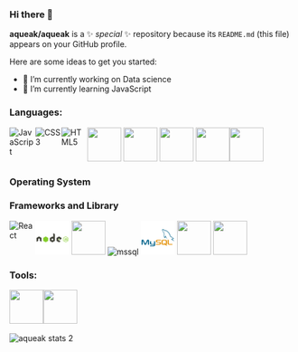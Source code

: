 ### Hi there 👋


**aqueak/aqueak** is a ✨ _special_ ✨ repository because its `README.md` (this file) appears on your GitHub profile.

Here are some ideas to get you started:

- 🔭 I’m currently working on Data science
- 🌱 I’m currently learning JavaScript

<h3>Languages:</h3>

</a>
<p padding="5px">
<img align="left" alt="JavaScript" width="46px" src="https://camo.githubusercontent.com/442c452cb73752bb1914ce03fce2017056d651a2099696b8594ddf5ccc74825e/68747470733a2f2f63646e2e6a7364656c6976722e6e65742f67682f64657669636f6e732f64657669636f6e2f69636f6e732f6a6176617363726970742f6a6176617363726970742d6f726967696e616c2e737667" data-canonical-src="https://cdn.jsdelivr.net/gh/devicons/devicon/icons/javascript/javascript-original.svg" width="60" height="60" style="max-width: 100%;">
<img src="https://cdn.jsdelivr.net/gh/devicons/devicon/icons/python/python-original.svg"  width="60" height="60" style="max-width: 100%;" />
<img src="https://cdn.jsdelivr.net/gh/devicons/devicon/icons/cplusplus/cplusplus-original.svg"  width="60" height="60" style="max-width: 100%;" />

<img align="left" alt="CSS3" width="46px" src="https://camo.githubusercontent.com/2e496d4bfc6f753ddca87b521ce95c88219f77800212ffa6d4401ad368c82170/68747470733a2f2f63646e2e6a7364656c6976722e6e65742f67682f64657669636f6e732f64657669636f6e2f69636f6e732f637373332f637373332d6f726967696e616c2e737667" data-canonical-src="https://cdn.jsdelivr.net/gh/devicons/devicon/icons/css3/css3-original.svg" width="60" height="60" style="max-width: 100%;">
<img align="left" alt="HTML5" width="46px" src="https://camo.githubusercontent.com/da7acacadecf91d6dc02efcd2be086bb6d78ddff19a1b7a0ab2755a6fda8b1e9/68747470733a2f2f63646e2e6a7364656c6976722e6e65742f67682f64657669636f6e732f64657669636f6e2f69636f6e732f68746d6c352f68746d6c352d6f726967696e616c2e737667" data-canonical-src="https://cdn.jsdelivr.net/gh/devicons/devicon/icons/html5/html5-original.svg" width="60" height="60" style="max-width: 100%;">

  <img src="https://cdn.jsdelivr.net/gh/devicons/devicon/icons/csharp/csharp-original.svg"  width="60" height="60" style="max-width: 100%;"/>
  <img src="https://cdn.jsdelivr.net/gh/devicons/devicon/icons/php/php-original.svg" width="60" height="60" style="max-width: 100%;"/><img src="https://cdn.jsdelivr.net/gh/devicons/devicon/icons/r/r-original.svg" width="60" height="60" style="max-width: 100%;" />






</p>

<h3>Operating System</h3>





<h3>Frameworks and Library</h3>

  <p id="t">
<img align="left" alt="React" width="46px" src="https://camo.githubusercontent.com/27d0b117da00485c56d69aef0fa310a3f8a07abecc8aa15fa38c8b78526c60ac/68747470733a2f2f63646e2e6a7364656c6976722e6e65742f67682f64657669636f6e732f64657669636f6e2f69636f6e732f72656163742f72656163742d6f726967696e616c2e737667" data-canonical-src="https://cdn.jsdelivr.net/gh/devicons/devicon/icons/react/react-original.svg" width="60" height="60" style="max-width: 100%;">
<img src="https://raw.githubusercontent.com/devicons/devicon/master/icons/nodejs/nodejs-original-wordmark.svg" alt="nodejs" width="60" height="60" style="max-width: 100%;">
<img src="https://cdn.jsdelivr.net/gh/devicons/devicon/icons/bootstrap/bootstrap-original.svg" width="60" height="60" style="max-width: 100%;" />
<img src="https://camo.githubusercontent.com/42dfd0950d93092d82d677877fe87d5bab1e2acccc1110bf0f9dd755988ccb7e/68747470733a2f2f7777772e7376677265706f2e636f6d2f73686f772f3330333232392f6d6963726f736f66742d73716c2d7365727665722d6c6f676f2e737667" alt="mssql" width="46" height="46" data-canonical-src="https://www.svgrepo.com/show/303229/microsoft-sql-server-logo.svg" style="max-width: 100%;">
<img src="https://raw.githubusercontent.com/devicons/devicon/master/icons/mysql/mysql-original-wordmark.svg" alt="mysql" width="60" height="60" style="max-width: 100%;">
  <img src="https://cdn.jsdelivr.net/gh/devicons/devicon/icons/mongodb/mongodb-original-wordmark.svg" width="60" height="60" style="max-width: 100%;" />
<img src="https://cdn.jsdelivr.net/gh/devicons/devicon/icons/googlecloud/googlecloud-original.svg" width="60" height="60" style="max-width: 100%;" />


  
</p>




<h3>Tools:</h3>
<img src="https://cdn.jsdelivr.net/gh/devicons/devicon/icons/photoshop/photoshop-line.svg"  width="60" height="60" style="max-width: 100%;" /><img src="https://cdn.jsdelivr.net/gh/devicons/devicon/icons/premierepro/premierepro-plain.svg" width="60" height="60" style="max-width: 100%;"/>











![aqueak stats 2](https://github-readme-stats.vercel.app/api?username=aqueak&show_icons=true&theme=radical)




